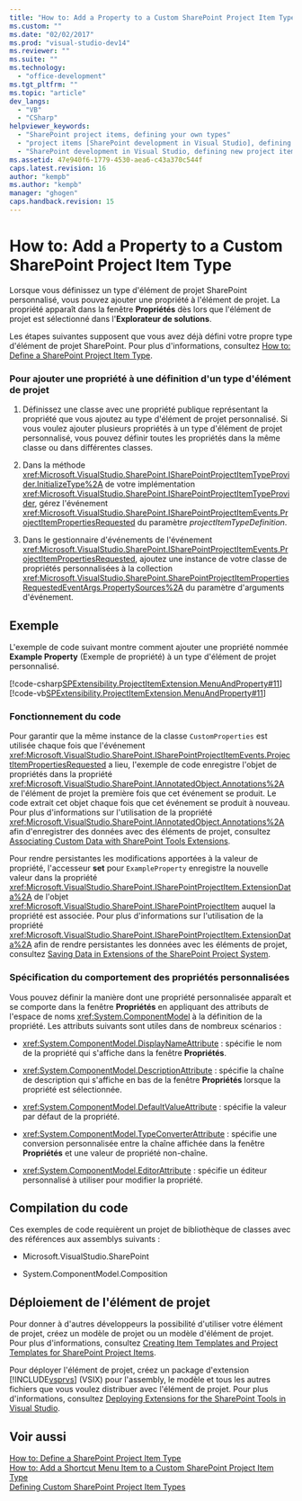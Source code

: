 ```yaml
---
title: "How to: Add a Property to a Custom SharePoint Project Item Type | Microsoft Docs"
ms.custom: ""
ms.date: "02/02/2017"
ms.prod: "visual-studio-dev14"
ms.reviewer: ""
ms.suite: ""
ms.technology: 
  - "office-development"
ms.tgt_pltfrm: ""
ms.topic: "article"
dev_langs: 
  - "VB"
  - "CSharp"
helpviewer_keywords: 
  - "SharePoint project items, defining your own types"
  - "project items [SharePoint development in Visual Studio], defining your own types"
  - "SharePoint development in Visual Studio, defining new project item types"
ms.assetid: 47e940f6-1779-4530-aea6-c43a370c544f
caps.latest.revision: 16
author: "kempb"
ms.author: "kempb"
manager: "ghogen"
caps.handback.revision: 15
---
```

# How to: Add a Property to a Custom SharePoint Project Item Type
  Lorsque vous définissez un type d'élément de projet SharePoint personnalisé, vous pouvez ajouter une propriété à l'élément de projet.  La propriété apparaît dans la fenêtre **Propriétés** dès lors que l'élément de projet est sélectionné dans l'**Explorateur de solutions**.  
  
 Les étapes suivantes supposent que vous avez déjà défini votre propre type d'élément de projet SharePoint.  Pour plus d'informations, consultez [How to: Define a SharePoint Project Item Type](../sharepoint/how-to-define-a-sharepoint-project-item-type.md).  
  
### Pour ajouter une propriété à une définition d'un type d'élément de projet  
  
1.  Définissez une classe avec une propriété publique représentant la propriété que vous ajoutez au type d'élément de projet personnalisé.  Si vous voulez ajouter plusieurs propriétés à un type d'élément de projet personnalisé, vous pouvez définir toutes les propriétés dans la même classe ou dans différentes classes.  
  
2.  Dans la méthode <xref:Microsoft.VisualStudio.SharePoint.ISharePointProjectItemTypeProvider.InitializeType%2A> de votre implémentation <xref:Microsoft.VisualStudio.SharePoint.ISharePointProjectItemTypeProvider>, gérez l'événement <xref:Microsoft.VisualStudio.SharePoint.ISharePointProjectItemEvents.ProjectItemPropertiesRequested> du paramètre *projectItemTypeDefinition*.  
  
3.  Dans le gestionnaire d'événements de l'événement <xref:Microsoft.VisualStudio.SharePoint.ISharePointProjectItemEvents.ProjectItemPropertiesRequested>, ajoutez une instance de votre classe de propriétés personnalisées à la collection <xref:Microsoft.VisualStudio.SharePoint.SharePointProjectItemPropertiesRequestedEventArgs.PropertySources%2A> du paramètre d'arguments d'événement.  
  
## Exemple  
 L'exemple de code suivant montre comment ajouter une propriété nommée **Example Property** \(Exemple de propriété\) à un type d'élément de projet personnalisé.  
  
 [!code-csharp[SPExtensibility.ProjectItemExtension.MenuAndProperty#11](../snippets/csharp/VS_Snippets_OfficeSP/spextensibility.projectitemextension.menuandproperty/cs/extension/projectitemtypeproperty.cs#11)]
 [!code-vb[SPExtensibility.ProjectItemExtension.MenuAndProperty#11](../snippets/visualbasic/VS_Snippets_OfficeSP/spextensibility.projectitemextension.menuandproperty/vb/extension/projectitemtypeproperty.vb#11)]  
  
### Fonctionnement du code  
 Pour garantir que la même instance de la classe `CustomProperties` est utilisée chaque fois que l'événement <xref:Microsoft.VisualStudio.SharePoint.ISharePointProjectItemEvents.ProjectItemPropertiesRequested> a lieu, l'exemple de code enregistre l'objet de propriétés dans la propriété <xref:Microsoft.VisualStudio.SharePoint.IAnnotatedObject.Annotations%2A> de l'élément de projet la première fois que cet événement se produit.  Le code extrait cet objet chaque fois que cet événement se produit à nouveau.  Pour plus d'informations sur l'utilisation de la propriété <xref:Microsoft.VisualStudio.SharePoint.IAnnotatedObject.Annotations%2A> afin d'enregistrer des données avec des éléments de projet, consultez [Associating Custom Data with SharePoint Tools Extensions](../sharepoint/associating-custom-data-with-sharepoint-tools-extensions.md).  
  
 Pour rendre persistantes les modifications apportées à la valeur de propriété, l'accesseur **set** pour `ExampleProperty` enregistre la nouvelle valeur dans la propriété <xref:Microsoft.VisualStudio.SharePoint.ISharePointProjectItem.ExtensionData%2A> de l'objet <xref:Microsoft.VisualStudio.SharePoint.ISharePointProjectItem> auquel la propriété est associée.  Pour plus d'informations sur l'utilisation de la propriété <xref:Microsoft.VisualStudio.SharePoint.ISharePointProjectItem.ExtensionData%2A> afin de rendre persistantes les données avec les éléments de projet, consultez [Saving Data in Extensions of the SharePoint Project System](../sharepoint/saving-data-in-extensions-of-the-sharepoint-project-system.md).  
  
### Spécification du comportement des propriétés personnalisées  
 Vous pouvez définir la manière dont une propriété personnalisée apparaît et se comporte dans la fenêtre **Propriétés** en appliquant des attributs de l'espace de noms <xref:System.ComponentModel> à la définition de la propriété.  Les attributs suivants sont utiles dans de nombreux scénarios :  
  
-   <xref:System.ComponentModel.DisplayNameAttribute> : spécifie le nom de la propriété qui s'affiche dans la fenêtre **Propriétés**.  
  
-   <xref:System.ComponentModel.DescriptionAttribute> : spécifie la chaîne de description qui s'affiche en bas de la fenêtre **Propriétés** lorsque la propriété est sélectionnée.  
  
-   <xref:System.ComponentModel.DefaultValueAttribute> : spécifie la valeur par défaut de la propriété.  
  
-   <xref:System.ComponentModel.TypeConverterAttribute> : spécifie une conversion personnalisée entre la chaîne affichée dans la fenêtre **Propriétés** et une valeur de propriété non\-chaîne.  
  
-   <xref:System.ComponentModel.EditorAttribute> : spécifie un éditeur personnalisé à utiliser pour modifier la propriété.  
  
## Compilation du code  
 Ces exemples de code requièrent un projet de bibliothèque de classes avec des références aux assemblys suivants :  
  
-   Microsoft.VisualStudio.SharePoint  
  
-   System.ComponentModel.Composition  
  
## Déploiement de l'élément de projet  
 Pour donner à d'autres développeurs la possibilité d'utiliser votre élément de projet, créez un modèle de projet ou un modèle d'élément de projet.  Pour plus d'informations, consultez [Creating Item Templates and Project Templates for SharePoint Project Items](../sharepoint/creating-item-templates-and-project-templates-for-sharepoint-project-items.md).  
  
 Pour déployer l'élément de projet, créez un package d'extension [!INCLUDE[vsprvs](../sharepoint/includes/vsprvs-md.md)] \(VSIX\) pour l'assembly, le modèle et tous les autres fichiers que vous voulez distribuer avec l'élément de projet.  Pour plus d'informations, consultez [Deploying Extensions for the SharePoint Tools in Visual Studio](../sharepoint/deploying-extensions-for-the-sharepoint-tools-in-visual-studio.md).  
  
## Voir aussi  
 [How to: Define a SharePoint Project Item Type](../sharepoint/how-to-define-a-sharepoint-project-item-type.md)   
 [How to: Add a Shortcut Menu Item to a Custom SharePoint Project Item Type](../sharepoint/how-to-add-a-shortcut-menu-item-to-a-custom-sharepoint-project-item-type.md)   
 [Defining Custom SharePoint Project Item Types](../sharepoint/defining-custom-sharepoint-project-item-types.md)  
  
  